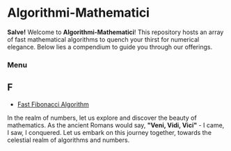 # Algorithmi-Mathematici

**Salve!** Welcome to **Algorithmi-Mathematici**! This repository hosts an array of fast mathematical algorithms to quench your thirst for numerical elegance. Below lies a compendium to guide you through our offerings.

### Menu

## F
- [Fast Fibonacci Algorithm](Fibonacci.md)

In the realm of numbers, let us explore and discover the beauty of mathematics. As the ancient Romans would say, **"Veni, Vidi, Vici"** - I came, I saw, I conquered. Let us embark on this journey together, towards the celestial realm of algorithms and numbers.
